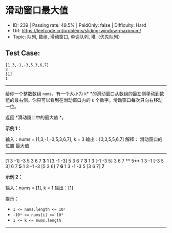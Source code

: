 # 滑动窗口最大值                                                        

* ID: 239     | Passing rate: 49.5% | PaidOnly: false  | Difficulty: Hard 
* Url: https://leetcode.cn/problems/sliding-window-maximum/ 
* Topic: 队列, 数组, 滑动窗口, 单调队列, 堆（优先队列） 

## Test Case:

```
[1,3,-1,-3,5,3,6,7]
3
[1]
1
```

---

给你一个整数数组 `nums`，有一个大小为 `k`*
*的滑动窗口从数组的最左侧移动到数组的最右侧。你只可以看到在滑动窗口内的 `k`
个数字。滑动窗口每次只向右移动一位。

返回 *滑动窗口中的最大值 *。


**示例 1：**

输入：nums = [1,3,-1,-3,5,3,6,7], k = 3
输出：[3,3,5,5,6,7]
解释：
滑动窗口的位置                最大值
---------------               -----
[1  3  -1] -3  5  3  6  7       **3**
 1 [3  -1  -3] 5  3  6  7       **3**
 1  3 [-1  -3  5] 3  6  7      ** 5**
 1  3  -1 [-3  5  3] 6  7       **5**
 1  3  -1  -3 [5  3  6] 7       **6**
 1  3  -1  -3  5 [3  6  7]      **7**

**示例 2：**

输入：nums = [1], k = 1
输出：[1]


提示：

* `1 <= nums.length <= 10⁵`
* `-10⁴ <= nums[i] <= 10⁴`
* `1 <= k <= nums.length`

---